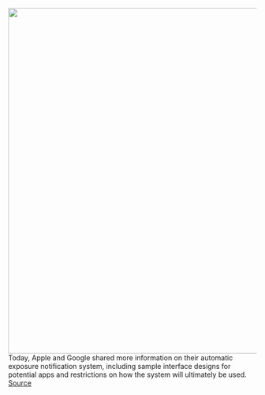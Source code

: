 <img src='https://cdn.vox-cdn.com/thumbor/qOiFp-uK9N1rNESQs5mMnvHnMJo=/0x0:1920x1080/1200x800/filters:focal(369x433:675x739)/cdn.vox-cdn.com/uploads/chorus_image/image/66748603/03_COVID_19_Exposure_Notifications_Sample_Public_Health_Authority_App_Exposure_Notifications_Android.0.png' width='700px' /><br/>
Today, Apple and Google shared more information on their automatic exposure notification system, including sample interface designs for potential apps and restrictions on how the system will ultimately be used.
<a href='https://www.theverge.com/2020/5/4/21246512/apple-google-code-sample-ui-ios-android-contact-tracing-exposure-notification'> Source <a/>